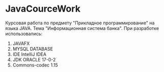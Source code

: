 # JavaCourceWork
Курсовая работа по предмету "Прикладное программирование" на языка JAVA. Тема "Информационная система банка". При разработке использовались:
1. JAVAFX
2. MYSQL DATABASE
3. IDE IntelliJ IDEA
4. JDK ORACLE 17-0-2
5. Commons-codec 1.15
